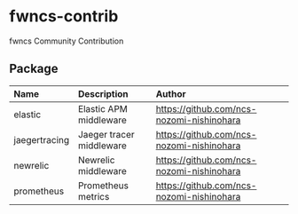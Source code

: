 # fwncs-contrib

fwncs Community Contribution

## Package

| Name          | Description              | Author                                    |
| :------------ | :----------------------- | :---------------------------------------- |
| elastic       | Elastic APM middleware   | https://github.com/ncs-nozomi-nishinohara |
| jaegertracing | Jaeger tracer middleware | https://github.com/ncs-nozomi-nishinohara |
| newrelic      | Newrelic middleware      | https://github.com/ncs-nozomi-nishinohara |
| prometheus    | Prometheus metrics       | https://github.com/ncs-nozomi-nishinohara |
